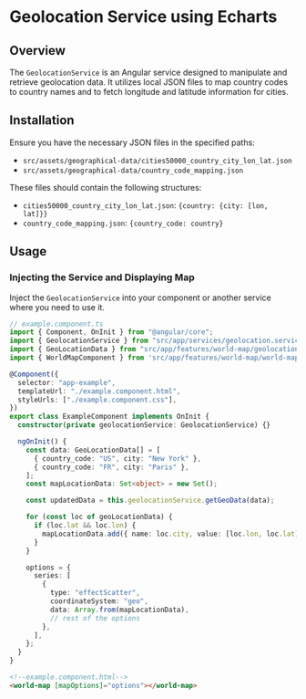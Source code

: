 # Geolocation Service using Echarts

## Overview

The `GeolocationService` is an Angular service designed to manipulate and retrieve geolocation data. It utilizes local JSON files to map country codes to country names and to fetch longitude and latitude information for cities.

## Installation

Ensure you have the necessary JSON files in the specified paths:

- `src/assets/geographical-data/cities50000_country_city_lon_lat.json`
- `src/assets/geographical-data/country_code_mapping.json`

These files should contain the following structures:

- `cities50000_country_city_lon_lat.json`: `{country: {city: [lon, lat]}}`
- `country_code_mapping.json`: `{country_code: country}`

## Usage

### Injecting the Service and Displaying Map

Inject the `GeolocationService` into your component or another service where you need to use it.

```typescript
// example.component.ts
import { Component, OnInit } from "@angular/core";
import { GeolocationService } from "src/app/services/geolocation.service";
import { GeoLocationData } from "src/app/features/world-map/geolocation.type";
import { WorldMapComponent } from 'src/app/features/world-map/world-map.component';

@Component({
  selector: "app-example",
  templateUrl: "./example.component.html",
  styleUrls: ["./example.component.css"],
})
export class ExampleComponent implements OnInit {
  constructor(private geolocationService: GeolocationService) {}

  ngOnInit() {
    const data: GeoLocationData[] = [
      { country_code: "US", city: "New York" },
      { country_code: "FR", city: "Paris" },
    ];
    const mapLocationData: Set<object> = new Set();

    const updatedData = this.geolocationService.getGeoData(data);

    for (const loc of geoLocationData) {
      if (loc.lat && loc.lon) {
        mapLocationData.add({ name: loc.city, value: [loc.lon, loc.lat] });
      }
    }

    options = {
      series: [
        {
          type: "effectScatter",
          coordinateSystem: "geo",
          data: Array.from(mapLocationData),
          // rest of the options
        },
      ],
    };
  }
}
```
```html
<!--example.component.html-->
<world-map [mapOptions]="options"></world-map>
```
